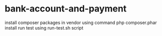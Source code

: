 # bank-account-and-payment

install composer packages in vendor using command php composer.phar install
run test using run-test.sh script

